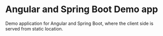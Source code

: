 # Angular and Spring Boot Demo app

Demo application for Angular and Spring Boot, where the client side is served from static location.
